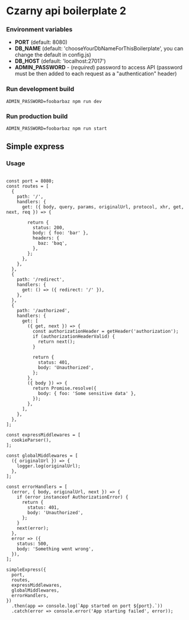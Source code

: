 # Czarny api boilerplate 2

### Environment variables
- **PORT** (default: 8080)
- **DB_NAME** (default: 'chooseYourDbNameForThisBoilerplate', you can change the default in config.js)
- **DB_HOST** (default: 'localhost:27017')
- **ADMIN_PASSWORD** - (*required*) password to access API (password must be then added to each request as a "authentication" header)

### Run development build
`ADMIN_PASSWORD=foobarbaz npm run dev`

### Run production build
`ADMIN_PASSWORD=foobarbaz npm run start`


## Simple express
### Usage
```

const port = 8080;
const routes = [
  {
    path: '/',
    handlers: {
      get: ({ body, query, params, originalUrl, protocol, xhr, get, next, req }) => {

        return {
          status: 200,
          body: { foo: 'bar' },
          headers: {
            baz: 'baq',
          },
        };
      },
    },
  },
  {
    path: '/redirect',
    handlers: {
      get: () => ({ redirect: '/' }),
    },
  },
  {
    path: '/authorized',
    handlers: {
      get: [
        ({ get, next }) => {
          const authorizationHeader = getHeader('authorization');
          if (authorizationHeaderValid) {
            return next();
          }

          return {
            status: 401,
            body: 'Unauthorized',
          };
        },
        ({ body }) => {
          return Promise.resolve({
            body: { foo: 'Some sensitive data' },
          });
        },
      ],
    },
  },
];

const expressMiddlewares = [
  cookieParser(),
];

const globalMiddlewares = [
  ({ originalUrl }) => {
    logger.log(originalUrl);
  },
];

const errorHandlers = [
  (error, { body, originalUrl, next }) => {
    if (error instanceof AuthorizationError) {
      return {
        status: 401,
        body: 'Unauthorized',
      };
    }
    next(error);
  },
  error => ({
    status: 500,
    body: 'Something went wrong',
  }),
];

simpleExpress({
  port,
  routes,
  expressMiddlewares,
  globalMiddlewares,
  errorHandlers,
})
  .then(app => console.log(`App started on port ${port}.`))
  .catch(error => console.error('App starting failed', error));

```